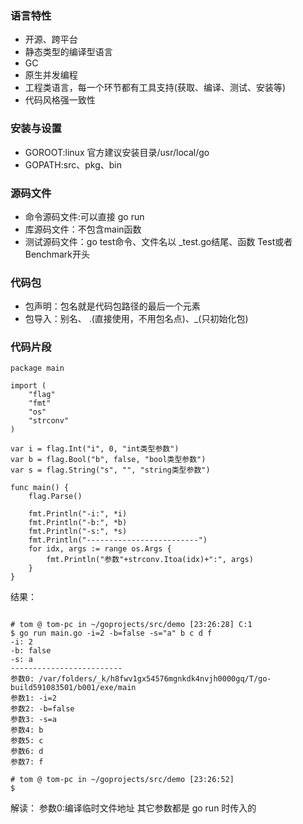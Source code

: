 ### 语言特性
* 开源、跨平台
* 静态类型的编译型语言
* GC
* 原生并发编程
* 工程类语言，每一个环节都有工具支持(获取、编译、测试、安装等)
* 代码风格强一致性

### 安装与设置
* GOROOT:linux 官方建议安装目录/usr/local/go
* GOPATH:src、pkg、bin

### 源码文件
* 命令源码文件:可以直接 go run
* 库源码文件：不包含main函数
* 测试源码文件：go test命令、文件名以 _test.go结尾、函数 Test或者Benchmark开头

### 代码包
* 包声明：包名就是代码包路径的最后一个元素
* 包导入：别名、 .(直接使用，不用包名点)、_(只初始化包)

### 代码片段

~~~
package main

import (
	"flag"
	"fmt"
	"os"
	"strconv"
)

var i = flag.Int("i", 0, "int类型参数")
var b = flag.Bool("b", false, "bool类型参数")
var s = flag.String("s", "", "string类型参数")

func main() {
	flag.Parse()

	fmt.Println("-i:", *i)
	fmt.Println("-b:", *b)
	fmt.Println("-s:", *s)
	fmt.Println("-------------------------")
	for idx, args := range os.Args {
		fmt.Println("参数"+strconv.Itoa(idx)+":", args)
	}
}

~~~

结果：
~~~

# tom @ tom-pc in ~/goprojects/src/demo [23:26:28] C:1
$ go run main.go -i=2 -b=false -s="a" b c d f      
-i: 2
-b: false
-s: a
-------------------------
参数0: /var/folders/_k/h8fwv1gx54576mgnkdk4nvjh0000gq/T/go-build591083501/b001/exe/main
参数1: -i=2
参数2: -b=false
参数3: -s=a
参数4: b
参数5: c
参数6: d
参数7: f

# tom @ tom-pc in ~/goprojects/src/demo [23:26:52] 
$ 

~~~
 解读：
 参数0:编译临时文件地址
 其它参数都是 go run 时传入的
